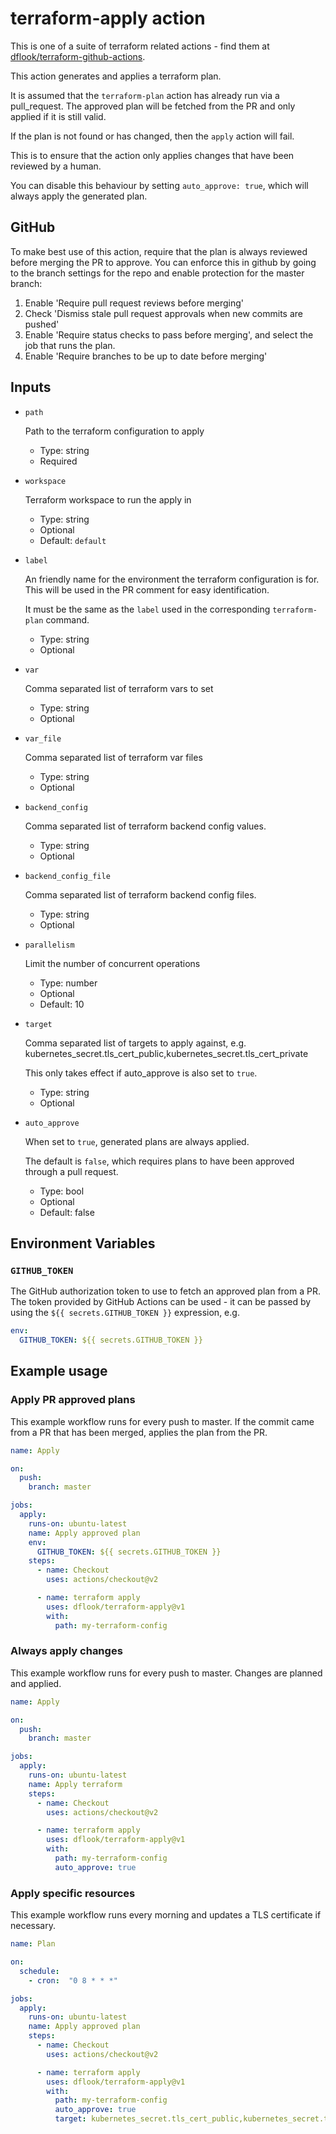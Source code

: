 # terraform-apply action

This is one of a suite of terraform related actions - find them at [dflook/terraform-github-actions](https://github.com/dflook/terraform-github-actions).

This action generates and applies a terraform plan.

It is assumed that the `terraform-plan` action has already run via a pull_request.
The approved plan will be fetched from the PR and only applied if it is still valid.

If the plan is not found or has changed, then the `apply` action will fail.

This is to ensure that the action only applies changes that have been reviewed by a human.

You can disable this behaviour by setting `auto_approve: true`, which will always apply the generated plan.

## GitHub

To make best use of this action, require that the plan is always reviewed
before merging the PR to approve. You can enforce this in github by
going to the branch settings for the repo and enable protection for
the master branch:

1. Enable 'Require pull request reviews before merging'
2. Check 'Dismiss stale pull request approvals when new commits are pushed'
3. Enable 'Require status checks to pass before merging', and select the job that runs the plan.
4. Enable 'Require branches to be up to date before merging'

## Inputs

* `path`

  Path to the terraform configuration to apply

  - Type: string
  - Required

* `workspace`

  Terraform workspace to run the apply in

  - Type: string
  - Optional
  - Default: `default`

* `label`

  An friendly name for the environment the terraform configuration is for.
  This will be used in the PR comment for easy identification.

  It must be the same as the `label` used in the corresponding `terraform-plan` command.

  - Type: string
  - Optional

* `var`

  Comma separated list of terraform vars to set

  - Type: string
  - Optional

* `var_file`

  Comma separated list of terraform var files

  - Type: string
  - Optional

* `backend_config`

  Comma separated list of terraform backend config values.

  - Type: string
  - Optional

* `backend_config_file`

  Comma separated list of terraform backend config files.

  - Type: string
  - Optional

* `parallelism`

  Limit the number of concurrent operations

  - Type: number
  - Optional
  - Default: 10

* `target`

  Comma separated list of targets to apply against, e.g. kubernetes_secret.tls_cert_public,kubernetes_secret.tls_cert_private

  This only takes effect if auto_approve is also set to `true`.

  - Type: string
  - Optional

* `auto_approve`

  When set to `true`, generated plans are always applied.

  The default is `false`, which requires plans to have been approved through a pull request.

  - Type: bool
  - Optional
  - Default: false

## Environment Variables

### `GITHUB_TOKEN`

The GitHub authorization token to use to fetch an approved plan from a PR.
The token provided by GitHub Actions can be used - it can be passed by
using the `${{ secrets.GITHUB_TOKEN }}` expression, e.g.

```yaml
env:
  GITHUB_TOKEN: ${{ secrets.GITHUB_TOKEN }}
```

## Example usage

### Apply PR approved plans

This example workflow runs for every push to master. If the commit
came from a PR that has been merged, applies the plan from the PR.

```yaml
name: Apply

on:
  push:
    branch: master

jobs:
  apply:
    runs-on: ubuntu-latest
    name: Apply approved plan
    env:
      GITHUB_TOKEN: ${{ secrets.GITHUB_TOKEN }}
    steps:
      - name: Checkout
        uses: actions/checkout@v2

      - name: terraform apply
        uses: dflook/terraform-apply@v1
        with:
          path: my-terraform-config
```

### Always apply changes

This example workflow runs for every push to master.
Changes are planned and applied.

```yaml
name: Apply

on:
  push:
    branch: master

jobs:
  apply:
    runs-on: ubuntu-latest
    name: Apply terraform
    steps:
      - name: Checkout
        uses: actions/checkout@v2

      - name: terraform apply
        uses: dflook/terraform-apply@v1
        with:
          path: my-terraform-config
          auto_approve: true
```

### Apply specific resources

This example workflow runs every morning and updates a TLS certificate
if necessary.

```yaml
name: Plan

on:
  schedule:
    - cron:  "0 8 * * *"

jobs:
  apply:
    runs-on: ubuntu-latest
    name: Apply approved plan
    steps:
      - name: Checkout
        uses: actions/checkout@v2

      - name: terraform apply
        uses: dflook/terraform-apply@v1
        with:
          path: my-terraform-config
          auto_approve: true
          target: kubernetes_secret.tls_cert_public,kubernetes_secret.tls_cert_private
```

